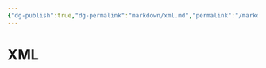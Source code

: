 ```yaml
---
{"dg-publish":true,"dg-permalink":"markdown/xml.md","permalink":"/markdown/xml.md/"}
---
```



# XML
